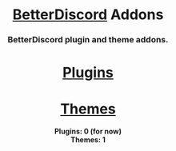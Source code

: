 <div align="center">
	<h1><a href="https://github.com/BetterDiscord/BetterDiscord">BetterDiscord</a> Addons</h1>
</div>

<div align="center">
	<h3><b>BetterDiscord plugin and theme addons.</b></h3>
	<h1><a href="https://github.com/yungsamd17/BetterDiscordAddons/tree/main/Plugins/">Plugins</a></h1>
	<h1><a href="https://github.com/yungsamd17/BetterDiscordAddons/tree/main/Themes/">Themes</a></h1>
</div>
<div align="center">
	<b>Plugins: 0 (for now)</b>
	<br>
	<b>Themes: 1</b>
</div>